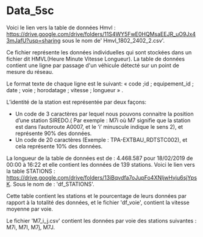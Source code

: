 # Data_5sc

Voici le lien vers la table de données Hmvl : https://drive.google.com/drive/folders/11S4WY5FwE0HQMsaEEJR_uO9Jx43mJafU?usp=sharing
sous le nom de' Hmvl_1802_2402_2.csv'.

Ce fichier  représente les données individuelles qui sont stockées dans un fichier dit HMVL(Heure Minute Vitesse Longueur).
La table de données contient une ligne par passage d'un véhicule détecté sur un point de mesure du réseau.

Le format texte de chaque ligne est le suivant: « code ;id ; equipement_id ; date ; voie ; horodatage ; vitesse ; longueur » .

L’identité de la station est représentée par deux façons:
- Un code de 3 caractères par lequel nous pouvons connaitre la position d’une station SIREDO.( Par exemple : M7i où M7 signifie que la station est dans l’autoroute A0007, et le ’i’ minuscule indique le sens 2), et représente 90% des données.
- Un code de 20 caractères (Exemple : TPA-EXTBAU_RDTSTC002), et cela représente 10% des données.

La longueur de la table de données est de : 4.468.587 pour 18/02/2019 de 00:00 à 16:22 et elle contient les données de 139 stations.
Voici le lien vers la table STATIONS : https://drive.google.com/drive/folders/13iBqvdfa7oJupFo4XNljwHvju6sjYpsK.
Sous le nom de :  'df_STATIONS'.

Cette table contient les stations et le pourcentage de leurs données par rapport à la totalité des données, et le fichier 'df_voie', contient la vitesse moyenne par voie.

Le fichier 'M7_i_j.csv' contient les données par voie des stations suivantes : M7i, M7I, M7j, M7J.
